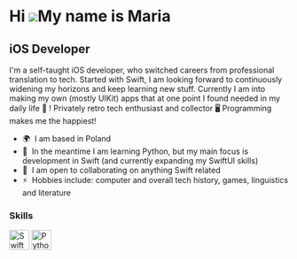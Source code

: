 Hi ![](https://user-images.githubusercontent.com/18350557/176309783-0785949b-9127-417c-8b55-ab5a4333674e.gif)My name is Maria
=============================================================================================================================

iOS Developer
-------------

I'm a self-taught iOS developer, who switched careers from professional translation to tech. Started with Swift, I am looking forward to continuously widening my horizons and keep learning new stuff. Currently I am into making my own (mostly UIKit) apps that at one point I found needed in my daily life 🌸 ! Privately retro tech enthusiast and collector 🖥 Programming makes me the happiest!

*   🌍  I am based in Poland
*   🧠  In the meantime I am learning Python, but my main focus is development in Swift (and currently expanding my SwiftUI skills)
*   🤝  I am open to collaborating on anything Swift related
*   ⚡  Hobbies include: computer and overall tech history, games, linguistics and literature

### Skills
<p align="left">
                                <a href="https://developer.apple.com/swift/" target="_blank" rel="noreferrer"><img src="https://raw.githubusercontent.com/danielcranney/readme-generator/main/public/icons/skills/swift-colored.svg" width="36" height="36" alt="Swift" /></a>
                                <a href="https://www.python.org/" target="_blank" rel="noreferrer"><img src="https://raw.githubusercontent.com/danielcranney/readme-generator/main/public/icons/skills/python-colored.svg" width="36" height="36" alt="Python" /></a>
                    </p>
                    
